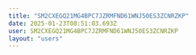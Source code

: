 ```yaml
---
title: "SM2CXEGQ21MG4BPC7JZRMFND61WNJ50ES3ZCNRZKP"
date: 2025-01-23T08:51:03.693Z
user: SM2CXEGQ21MG4BPC7JZRMFND61WNJ50ES3ZCNRZKP
layout: "users"
---
```

    